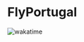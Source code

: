 # FlyPortugal
![wakatime](https://wakatime.com/badge/user/018b1022-a5d9-4359-b2f1-c71dcfe8d80e/project/018bb632-94c2-43dc-99c6-eb9a96920f47.svg)